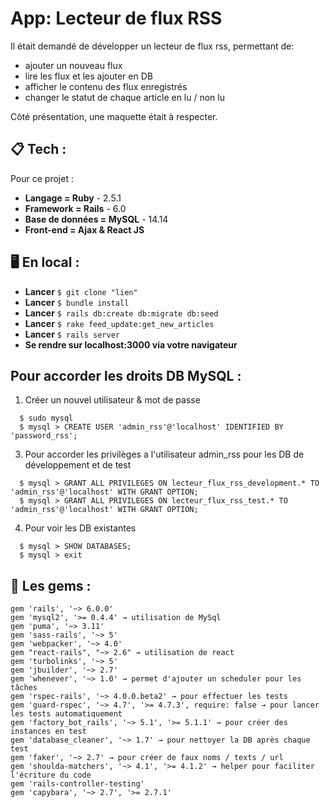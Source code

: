 # App: Lecteur de flux RSS

Il était demandé de développer un lecteur de flux rss, permettant de:
* ajouter un nouveau flux
* lire les flux et les ajouter en DB
* afficher le contenu des flux enregistrés
* changer le statut de chaque article en lu / non lu

Côté présentation, une maquette était à respecter.

## 📋 Tech :

Pour ce projet :

  * **Langage = Ruby** - 2.5.1
  * **Framework = Rails** - 6.0
  * **Base de données = MySQL** - 14.14
  * **Front-end = Ajax & React JS**

## 🖥 En local :

* **Lancer** `$ git clone "lien"`
* **Lancer** `$ bundle install`
* **Lancer** `$ rails db:create db:migrate db:seed`
* **Lancer** `$ rake feed_update:get_new_articles`
* **Lancer** `$ rails server`
* **Se rendre sur localhost:3000 via votre navigateur**

## Pour accorder les droits DB MySQL :

1. Créer un nouvel utilisateur & mot de passe
```
  $ sudo mysql
  $ mysql > CREATE USER 'admin_rss'@'localhost' IDENTIFIED BY 'password_rss';
```
3. Pour accorder les privilèges a l'utilisateur admin_rss pour les DB de développement et de test
```
  $ mysql > GRANT ALL PRIVILEGES ON lecteur_flux_rss_development.* TO 'admin_rss'@'localhost' WITH GRANT OPTION;
  $ mysql > GRANT ALL PRIVILEGES ON lecteur_flux_rss_test.* TO 'admin_rss'@'localhost' WITH GRANT OPTION;
```
4. Pour voir les DB existantes
```
  $ mysql > SHOW DATABASES;
  $ mysql > exit
```

## 💎 Les gems :
```
gem 'rails', '~> 6.0.0'
gem 'mysql2', '>= 0.4.4' → utilisation de MySql
gem 'puma', '~> 3.11'
gem 'sass-rails', '~> 5'
gem 'webpacker', '~> 4.0'
gem "react-rails", "~> 2.6" → utilisation de react
gem 'turbolinks', '~> 5'
gem 'jbuilder', '~> 2.7'
gem 'whenever', '~> 1.0' → permet d'ajouter un scheduler pour les tâches
gem 'rspec-rails', '~> 4.0.0.beta2' → pour effectuer les tests
gem 'guard-rspec', '~> 4.7', '>= 4.7.3', require: false → pour lancer les tests automatiquement
gem 'factory_bot_rails', '~> 5.1', '>= 5.1.1' → pour créer des instances en test
gem 'database_cleaner', '~> 1.7' → pour nettoyer la DB après chaque test
gem 'faker', '~> 2.7' → pour créer de faux noms / texts / url
gem 'shoulda-matchers', '~> 4.1', '>= 4.1.2' → helper pour faciliter l'écriture du code
gem 'rails-controller-testing'
gem 'capybara', '~> 2.7', '>= 2.7.1'
```
